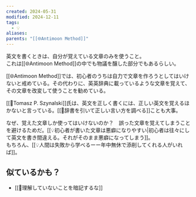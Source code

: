 ```yaml
---
created: 2024-05-31
modified: 2024-12-11
tags:
  - 💡
aliases: 
parents: "[[🌐Antimoon Method]]"
---
```

英文を書くときは、自分が覚えている文章のみを使うこと。  
これは[[🌐Antimoon Method]]の中でも物議を醸した部分でもあるらしい。

[[🌐Antimoon Method]]では、初心者のうちは自力で文章を作ろうとしてはいけないと戒めている。その代わりに、英英辞典に載っているような文章を覚えて、その文章を改変して使うことを勧めている。

[[👤Tomasz P. Szynalski]]氏は、英文を正しく書くには、正しい英文を覚えるほかないと言っている。[[💭辞書を引いて正しい言い方を調べる]]ことも大事。

なぜ、覚えた文章しか使ってはいけないのか？　誤った文章を覚えてしまうことを避けるためだ。[[💡初心者が書いた文章は悪癖になりやすい|初心者は往々にして英文を書き間違える。それがそのまま悪癖になってしまう]]。  
もちろん、[[💡人間は失敗から学べるーー年中無休で添削してくれる人がいれば]]。

## 似ているかも？
- [[💬理解していないことを暗記するな]]
